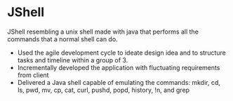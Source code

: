 # JShell
JShell resembling a unix shell made with java that performs all the commands that a normal shell can do.

- Used the agile development cycle to ideate design idea and to structure tasks and
timeline within a group of 3.
- Incrementally developed the application with fluctuating requirements from client
- Delivered a Java shell capable of emulating the commands: mkdir, cd, ls, pwd, mv, cp,
cat, curl, pushd, popd, history, !n, and grep 
